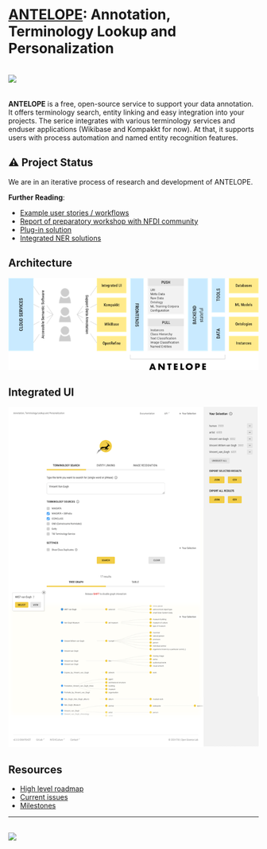 # [ANTELOPE](https://service.tib.eu/annotation/): Annotation, Terminology Lookup and Personalization

<br>
<a href="https://service.tib.eu/annotation/" target="_blank">
  <img src="https://gitlab.com/nfdi4culture/ta5-knowledge-graph/annotation-service/-/raw/main/implementation/src/main/webapp/content/images/logo_antelope.png?ref_type=heads" width="300">
</a>
<br><br>

**ANTELOPE** is a free, open-source service to support your data annotation. It offers terminology search, entity linking and easy integration into your projects. The serice integrates with various terminology services and enduser applications (Wikibase and Kompakkt for now). At that, it supports users with process automation and named entity recognition features.

## ⚠️ Project Status

We are in an iterative process of research and development of ANTELOPE.

**Further Reading**:

- [Example user stories / workflows](https://miro.com/app/board/uXjVOn6frZY=/)
- [Report of preparatory workshop with NFDI community](https://zenodo.org/record/7100818)
- [Plug-in solution](https://youtu.be/FvU6O23Ozyc)
- [Integrated NER solutions](https://semlab.io/howto/selavy_alpha)

## Architecture

![Figure of basic architecture](./readme/antelope-architecture.png)

## Integrated UI

![Screenshot of integrated UI](./readme/antelope-screenshot.png)

## Resources

- [High level roadmap](https://docs.google.com/spreadsheets/d/1aCI6LHKs70q2vynO-L1MyRJqbS7IpzHY1dtj4lMIkqY/edit?usp=sharing)
- [Current issues](https://gitlab.com/nfdi4culture/ta5-knowledge-graph/annotation-service/-/issues)
- [Milestones](https://gitlab.com/nfdi4culture/ta5-knowledge-graph/annotation-service/-/milestones)

---

<br>
<a href="https://www.tib.eu/en/" target="_blank">
  <img src="https://www.tib.eu/typo3conf/ext/tib_tmpl_bootstrap/Resources/Public/gfx/logos/tib-full-en.svg" height="35">
</a>